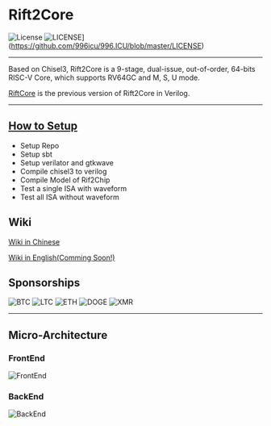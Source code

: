# Rift2Core

![License](https://img.shields.io/badge/license-Apache-blue.svg)
![LICENSE](https://img.shields.io/badge/license-Anti%20996-blue.svg)](https://github.com/996icu/996.ICU/blob/master/LICENSE)


--------------------------------------------


Based on Chisel3, Rift2Core is a 9-stage, dual-issue, out-of-order, 64-bits RISC-V Core, which supports RV64GC and M, S, U mode.

[RiftCore](https://github.com/whutddk/RiftCore) is the previous version of Rift2Core in Verilog.









----------------


## [How to Setup](doc/Setup.md)
* Setup Repo
* Setup sbt
* Setup verilator and gtkwave
* Compile chisel3 to verilog
* Compile Model of Rif2Chip
* Test a single ISA with waveform
* Test all ISA without waveform

## Wiki

[Wiki in Chinese](https://bitbucket.org/whutddk/rift2core/wiki/browse/)

[Wiki in English(Comming Soon!)](https://bitbucket.org/whutddk/rift2core/wiki/browse/)

## Sponsorships

![BTC](https://img.shields.io/badge/BTC-124egseDMD983etDrsAzUnXvi6twpWtjLd-orange)
![LTC](https://img.shields.io/badge/LTC-LakQ8AL2JeLGKmjanYrpq6Hq7fW4NySXYA-green)
![ETH](https://img.shields.io/badge/ETH-0x2f8aeb5f9dfe2936632f47363a42d7f71810c62b-lightgrey)
![DOGE](https://img.shields.io/badge/DOGE-DJSv3BgtfPtjc3LzL5PaooAvs9xn8n4tbX-blue)
![XMR](https://img.shields.io/badge/XMR-4Agg4swWX39L3aCp12L2kob7AdzGZVJxG5jdWCxHioZS5MiWPFUF56z94QekEYCUhtdV6Y4QXzVgTUwgymTmiowDECvZ55A-yellow)


---------------------------------------

## Micro-Architecture

### FrontEnd

![FrontEnd](https://bitbucket.org/repo/o5MG4Eo/images/2424593958-rift%E5%89%8D%E7%AB%AF.png)

### BackEnd
![BackEnd](https://bitbucket.org/repo/o5MG4Eo/images/1540312579-rift%E5%90%8E%E7%AB%AF.png)
